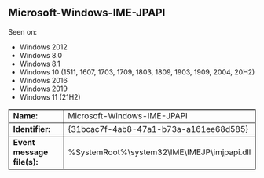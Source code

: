 ## Microsoft-Windows-IME-JPAPI

Seen on:
* Windows 2012
* Windows 8.0
* Windows 8.1
* Windows 10 (1511, 1607, 1703, 1709, 1803, 1809, 1903, 1909, 2004, 20H2)
* Windows 2016
* Windows 2019
* Windows 11 (21H2)

<table border="1" class="docutils">
  <tbody>
    <tr>
      <td><b>Name:</b></td>
      <td>Microsoft-Windows-IME-JPAPI</td>
    </tr>
    <tr>
      <td><b>Identifier:</b></td>
      <td>{31bcac7f-4ab8-47a1-b73a-a161ee68d585}</td>
    </tr>
    <tr>
      <td><b>Event message file(s):</b></td>
      <td>%SystemRoot%\system32\IME\IMEJP\imjpapi.dll</td>
    </tr>
  </tbody>
</table>

&nbsp;

